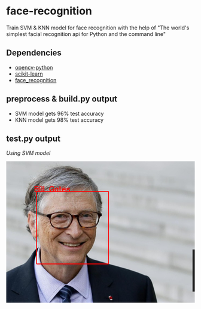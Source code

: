 # face-recognition
Train SVM &amp; KNN model for face recognition with the help of "The world's simplest facial recognition api for Python and the command line"

## Dependencies
- [opencv-python](https://pypi.org/project/opencv-python/)
- [scikit-learn](https://github.com/scikit-learn/scikit-learn)
- [face_recognition](https://github.com/ageitgey/face_recognition)

## preprocess & build.py output
- SVM model gets 96% test accuracy
- KNN model gets 98% test accuracy

## test.py output
*Using SVM model*

![BillGates2](https://github.com/madeyoga/face-recognition/blob/master/output/output2.png)
